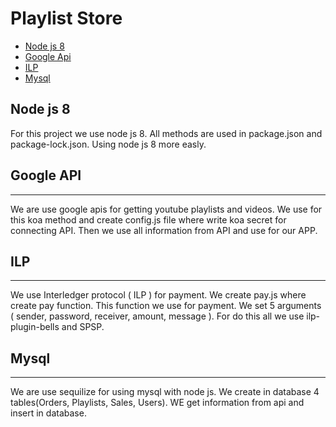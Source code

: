 # Playlist Store

- [Node js 8](#Node-js-8)
- [Google Api](#Google-Api)
- [ILP](#ILP)
- [Mysql](#Mysql)

## Node js 8

For this project we use node js 8. All methods are used in package.json and package-lock.json. Using node js 8 more easly. 

## Google API

----------

We are use google apis for getting youtube playlists and videos. We use for this koa method and create config.js file where write koa secret for connecting API. Then we use all information from API and use for our APP.
## ILP

------

We use Interledger protocol ( ILP ) for payment. We create pay.js where create pay function. This function we use for payment. We set 5 arguments ( sender, password, receiver, amount, message ). For do this all we use ilp-plugin-bells and SPSP. 

## Mysql

---------------

We are use sequilize for using mysql with node js. We create in database 4 tables(Orders, Playlists, Sales, Users). WE get information from api and insert in database.

